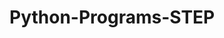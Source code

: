 # Python-Programs-STEP
      
  
           
           
          
            
             
        
 
